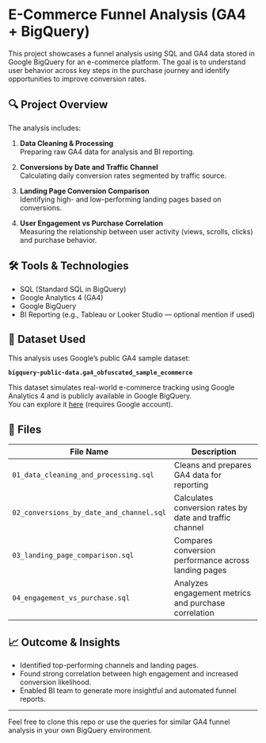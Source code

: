 # E-Commerce Funnel Analysis (GA4 + BigQuery)

This project showcases a funnel analysis using SQL and GA4 data stored in Google BigQuery for an e-commerce platform. The goal is to understand user behavior across key steps in the purchase journey and identify opportunities to improve conversion rates.

## 🔍 Project Overview

The analysis includes:

1. **Data Cleaning & Processing**  
   Preparing raw GA4 data for analysis and BI reporting.

2. **Conversions by Date and Traffic Channel**  
   Calculating daily conversion rates segmented by traffic source.

3. **Landing Page Conversion Comparison**  
   Identifying high- and low-performing landing pages based on conversions.

4. **User Engagement vs Purchase Correlation**  
   Measuring the relationship between user activity (views, scrolls, clicks) and purchase behavior.

## 🛠 Tools & Technologies
- SQL (Standard SQL in BigQuery)
- Google Analytics 4 (GA4)
- Google BigQuery
- BI Reporting (e.g., Tableau or Looker Studio — optional mention if used)

## 🧾 Dataset Used

This analysis uses Google’s public GA4 sample dataset:

**`bigquery-public-data.ga4_obfuscated_sample_ecommerce`**

This dataset simulates real-world e-commerce tracking using Google Analytics 4 and is publicly available in Google BigQuery.  
You can explore it [here](https://console.cloud.google.com/marketplace/product/bigquery-public-data/ga4-obfuscated-sample-ecommerce) (requires Google account).


## 📁 Files

| File Name | Description |
|-----------|-------------|
| `01_data_cleaning_and_processing.sql` | Cleans and prepares GA4 data for reporting |
| `02_conversions_by_date_and_channel.sql` | Calculates conversion rates by date and traffic channel |
| `03_landing_page_comparison.sql` | Compares conversion performance across landing pages |
| `04_engagement_vs_purchase.sql` | Analyzes engagement metrics and purchase correlation |

## 📈 Outcome & Insights
- Identified top-performing channels and landing pages.
- Found strong correlation between high engagement and increased conversion likelihood.
- Enabled BI team to generate more insightful and automated funnel reports.

---

Feel free to clone this repo or use the queries for similar GA4 funnel analysis in your own BigQuery environment.
